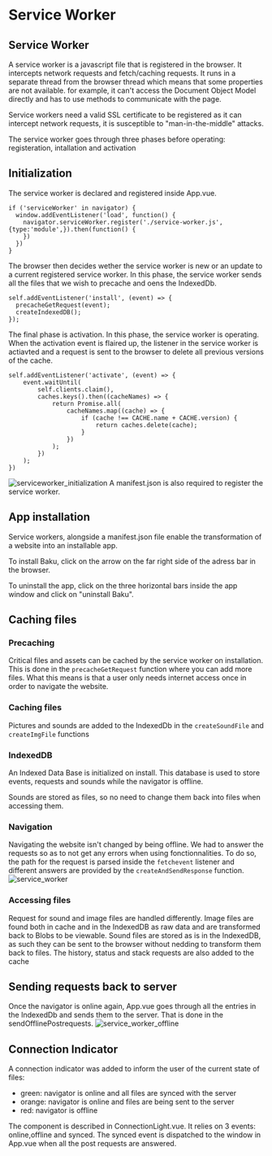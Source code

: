 # Service Worker

## Service Worker
A service worker is a javascript file that is registered in the browser. It intercepts network requests and fetch/caching requests. It runs in a separate thread from the browser thread which means that some properties are not available. for example, it can't access the Document Object Model directly and has to use methods to communicate with the page.

Service workers need a valid SSL certificate to be registered as it can intercept network requests, it is susceptible to "man-in-the-middle" attacks.

The service worker goes through three phases before operating: registeration, intallation and activation   


## Initialization
The service worker is declared and registered inside App.vue.
```
if ('serviceWorker' in navigator) {
  window.addEventListener('load', function() {
    navigator.serviceWorker.register('./service-worker.js',{type:'module',}).then(function() {
    })
  })
}
```

The browser then decides wether the service worker is new or an update to a current registered service worker. In this phase, the service worker sends all the files that we wish to precache and oens the IndexedDb.

```
self.addEventListener('install', (event) => {
  precacheGetRequest(event);
  createIndexedDB();
});
```

The final phase is activation. In this phase, the service worker is operating. When the activation event is flaired up, the listener in the service worker is actiavted and a request is sent to the browser to delete all previous versions of the cache.     
```
self.addEventListener('activate', (event) => {
	event.waitUntil(
		self.clients.claim(),
		caches.keys().then((cacheNames) => {
			return Promise.all(
				cacheNames.map((cache) => {
					if (cache !== CACHE.name + CACHE.version) {
						return caches.delete(cache);
					}
				})
			);
		})
	);
})
```

![serviceworker_initialization](./images/ServiceWorkerInit.PNG)
A manifest.json is also required to register the service worker. 

## App installation
Service workers, alongside a manifest.json file enable the transformation of a website into an installable app.

To install Baku, click on the arrow on the far right side of the adress bar in the browser.  

To uninstall the app, click on the three horizontal bars inside the app window and click on "uninstall Baku".


## Caching files
### Precaching
Critical files and assets can be cached by the service worker on installation. This is done in the `precacheGetRequest` function where you can add more files. What this means is that a user only needs internet access once in order to navigate the website. 
### Caching files
 Pictures and sounds are added to the IndexedDb in the `createSoundFile` and `createImgFile` functions  


### IndexedDB
An Indexed Data Base is initialized on install. This database is used to store events, requests and sounds while the navigator is offline. 

Sounds are stored as files, so no need to change them back into files when accessing them. 

### Navigation 
Navigating the website isn't changed by being offline. We had to answer the requests so as to not get any errors when using fonctionnalities. To do so, the path for the request is parsed inside the `fetchevent` listener and different answers are provided by the `createAndSendResponse` function.   
![service_worker](./images/ServiceWorkerInteractions.png)

### Accessing files
Request for sound and image files are handled differently. 
Image files are found both in cache and in the IndexedDB  as raw data and are transformed back to Blobs to be viewable.
Sound files are stored as is in the IndexedDB, as such they can be sent to the browser without nedding to transform them back to files.
The history, status and stack requests are also added to the cache   

## Sending requests back to server  
Once the navigator is online again, App.vue goes through all the entries in the IndexedDb and sends them to the server. That is done in the sendOfflinePostrequests.
![service_worker_offline](./images/ServiceWorkerOfflineSequence.png)

## Connection Indicator
A connection indicator was added to inform the user of the current state of files:
* green: navigator is online and all files are synced with the server
* orange: navigator is online and files are being sent to the server
* red: navigator is offline

The component is described in ConnectionLight.vue. It relies on 3 events: online,offline and synced. The synced event is dispatched to the window in App.vue when all the post requests are answered.   




